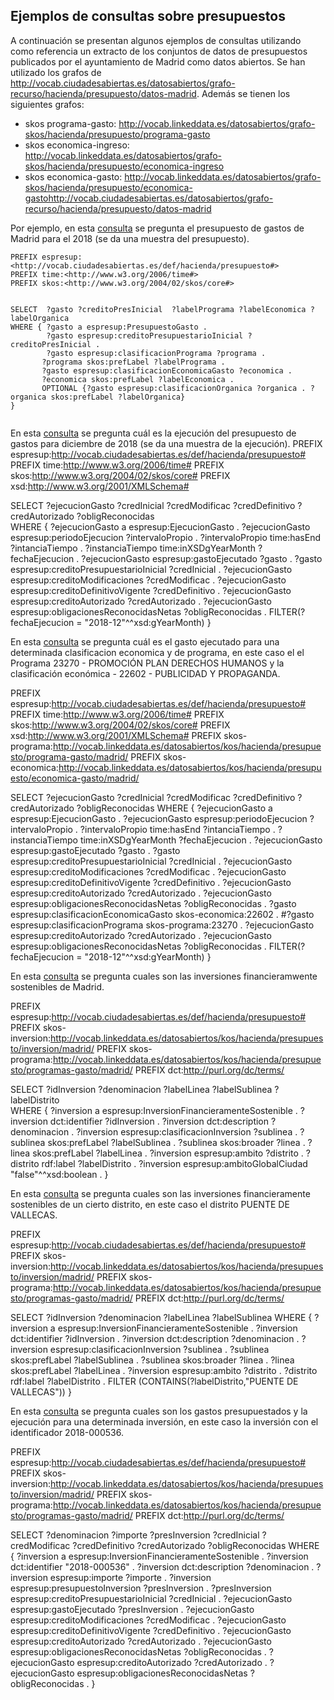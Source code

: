 ## Ejemplos de consultas sobre presupuestos

A continuación se presentan algunos ejemplos de consultas utilizando como referencia un extracto de los  conjuntos de datos de presupuestos publicados por el ayuntamiento de Madrid como datos abiertos. Se han utilizado los grafos de http://vocab.ciudadesabiertas.es/datosabiertos/grafo-recurso/hacienda/presupuesto/datos-madrid. Además se tienen los siguientes grafos:
* skos programa-gasto: http://vocab.linkeddata.es/datosabiertos/grafo-skos/hacienda/presupuesto/programa-gasto
* skos economica-ingreso: http://vocab.linkeddata.es/datosabiertos/grafo-skos/hacienda/presupuesto/economica-ingreso
* skos economica-gasto: http://vocab.linkeddata.es/datosabiertos/grafo-skos/hacienda/presupuesto/economica-gastohttp://vocab.ciudadesabiertas.es/datosabiertos/grafo-recurso/hacienda/presupuesto/datos-madrid

Por ejemplo, en esta [consulta](http://ciudadesabiertas.linkeddata.es/sparql?default-graph-uri=http%3A%2F%2Fvocab.ciudadesabiertas.es%2Fdatosabiertos%2Fgrafo-recurso%2Fhacienda%2Fpresupuesto%2Fdatos-madrid&query=PREFIX+espresup%3A%3Chttp%3A%2F%2Fvocab.ciudadesabiertas.es%2Fdef%2Fhacienda%2Fpresupuesto%23%3E%0D%0APREFIX+time%3A%3Chttp%3A%2F%2Fwww.w3.org%2F2006%2Ftime%23%3E%0D%0APREFIX+skos%3A%3Chttp%3A%2F%2Fwww.w3.org%2F2004%2F02%2Fskos%2Fcore%23%3E%0D%0A%0D%0A%0D%0ASELECT++%3Fgasto+%3FcreditoPresInicial++%3FlabelPrograma+%3FlabelEconomica+%3FlabelOrganica+%0D%0AWHERE+%7B+%3Fgasto+a+espresup%3APresupuestoGasto+.%0D%0A++++++++%3Fgasto+espresup%3AcreditoPresupuestarioInicial+%3FcreditoPresInicial+.%0D%0A++++++++%3Fgasto+espresup%3AclasificacionPrograma+%3Fprograma+.%0D%0A+++++++%3Fprograma+skos%3AprefLabel+%3FlabelPrograma+.%0D%0A+++++++%3Fgasto+espresup%3AclasificacionEconomicaGasto+%3Feconomica+.%0D%0A+++++++%3Feconomica+skos%3AprefLabel+%3FlabelEconomica+.%0D%0A+++++++OPTIONAL+%7B%3Fgasto+espresup%3AclasificacionOrganica+%3Forganica+.+%3Forganica+skos%3AprefLabel+%3FlabelOrganica%7D%0D%0A%7D%0D%0A%0D%0A&format=text%2Fhtml&timeout=0&debug=on&run=+Run+Query+) se pregunta el presupuesto de gastos de Madrid para el 2018 (se da una muestra del presupuesto).  
```
PREFIX espresup:<http://vocab.ciudadesabiertas.es/def/hacienda/presupuesto#>
PREFIX time:<http://www.w3.org/2006/time#>
PREFIX skos:<http://www.w3.org/2004/02/skos/core#>


SELECT  ?gasto ?creditoPresInicial  ?labelPrograma ?labelEconomica ?labelOrganica 
WHERE { ?gasto a espresup:PresupuestoGasto .
        ?gasto espresup:creditoPresupuestarioInicial ?creditoPresInicial .
        ?gasto espresup:clasificacionPrograma ?programa .
       ?programa skos:prefLabel ?labelPrograma .
       ?gasto espresup:clasificacionEconomicaGasto ?economica .
       ?economica skos:prefLabel ?labelEconomica .
       OPTIONAL {?gasto espresup:clasificacionOrganica ?organica . ?organica skos:prefLabel ?labelOrganica}
}


```
En esta [consulta](http://ciudadesabiertas.linkeddata.es/sparql?default-graph-uri=http%3A%2F%2Fvocab.ciudadesabiertas.es%2Fdatosabiertos%2Fgrafo-recurso%2Fhacienda%2Fpresupuesto%2Fdatos-madrid&query=PREFIX+espresup%3A%3Chttp%3A%2F%2Fvocab.ciudadesabiertas.es%2Fdef%2Fhacienda%2Fpresupuesto%23%3E%0D%0APREFIX+time%3A%3Chttp%3A%2F%2Fwww.w3.org%2F2006%2Ftime%23%3E%0D%0APREFIX+skos%3A%3Chttp%3A%2F%2Fwww.w3.org%2F2004%2F02%2Fskos%2Fcore%23%3E%0D%0APREFIX+xsd%3A%3Chttp%3A%2F%2Fwww.w3.org%2F2001%2FXMLSchema%23%3E%0D%0A%0D%0ASELECT++%3FejecucionGasto+%3FcredInicial+%3FcredModificac+%3FcredDefinitivo+%3FcredAutorizado+%3FobligReconocidas++%0D%0AWHERE+%7B+%3FejecucionGasto+a+espresup%3AEjecucionGasto+.%0D%0A++++++++%3FejecucionGasto+espresup%3AperiodoEjecucion+%3FintervaloPropio+.%0D%0A++++++++%3FintervaloPropio+time%3AhasEnd+%3FintanciaTiempo+.%0D%0A++++++++%3FinstanciaTiempo+time%3AinXSDgYearMonth+%3FfechaEjecucion+.%0D%0A++++++++%3FejecucionGasto+espresup%3AgastoEjecutado+%3Fgasto+.%0D%0A++++++++%3Fgasto+espresup%3AcreditoPresupuestarioInicial+%3FcredInicial+.%0D%0A++++++++%3FejecucionGasto+espresup%3AcreditoModificaciones+%3FcredModificac+.%0D%0A++++++++%3FejecucionGasto+espresup%3AcreditoDefinitivoVigente+%3FcredDefinitivo+.%0D%0A++++++++%3FejecucionGasto+espresup%3AcreditoAutorizado+%3FcredAutorizado+.%0D%0A++++++++%3FejecucionGasto+espresup%3AobligacionesReconocidasNetas+%3FobligReconocidas++.%0D%0A++++++++FILTER%28%3FfechaEjecucion+%3D+%222018-12%22%5E%5Exsd%3AgYearMonth%29+%0D%0A%7D&format=text%2Fhtml&timeout=0&debug=on&run=+Run+Query+) se pregunta cuál es la ejecución del presupuesto de gastos para diciembre de 2018 (se da una muestra de la ejecución).
PREFIX espresup:<http://vocab.ciudadesabiertas.es/def/hacienda/presupuesto#>
PREFIX time:<http://www.w3.org/2006/time#>
PREFIX skos:<http://www.w3.org/2004/02/skos/core#>
PREFIX xsd:<http://www.w3.org/2001/XMLSchema#>

SELECT  ?ejecucionGasto ?credInicial ?credModificac ?credDefinitivo ?credAutorizado ?obligReconocidas  
WHERE { ?ejecucionGasto a espresup:EjecucionGasto .
        ?ejecucionGasto espresup:periodoEjecucion ?intervaloPropio .
        ?intervaloPropio time:hasEnd ?intanciaTiempo .
        ?instanciaTiempo time:inXSDgYearMonth ?fechaEjecucion .
        ?ejecucionGasto espresup:gastoEjecutado ?gasto .
        ?gasto espresup:creditoPresupuestarioInicial ?credInicial .
        ?ejecucionGasto espresup:creditoModificaciones ?credModificac .
        ?ejecucionGasto espresup:creditoDefinitivoVigente ?credDefinitivo .
        ?ejecucionGasto espresup:creditoAutorizado ?credAutorizado .
        ?ejecucionGasto espresup:obligacionesReconocidasNetas ?obligReconocidas  .
        FILTER(?fechaEjecucion = "2018-12"^^xsd:gYearMonth) 
}

En esta [consulta](http://ciudadesabiertas.linkeddata.es/sparql?default-graph-uri=http%3A%2F%2Fvocab.ciudadesabiertas.es%2Fdatosabiertos%2Fgrafo-recurso%2Fhacienda%2Fpresupuesto%2Fdatos-madrid&query=PREFIX+espresup%3A%3Chttp%3A%2F%2Fvocab.ciudadesabiertas.es%2Fdef%2Fhacienda%2Fpresupuesto%23%3E%0D%0APREFIX+time%3A%3Chttp%3A%2F%2Fwww.w3.org%2F2006%2Ftime%23%3E%0D%0APREFIX+skos%3A%3Chttp%3A%2F%2Fwww.w3.org%2F2004%2F02%2Fskos%2Fcore%23%3E%0D%0APREFIX+xsd%3A%3Chttp%3A%2F%2Fwww.w3.org%2F2001%2FXMLSchema%23%3E%0D%0APREFIX+skos-programa%3A%3Chttp%3A%2F%2Fvocab.linkeddata.es%2Fdatosabiertos%2Fkos%2Fhacienda%2Fpresupuesto%2Fprograma-gasto%2Fmadrid%2F%3E%0D%0APREFIX+skos-economica%3A%3Chttp%3A%2F%2Fvocab.linkeddata.es%2Fdatosabiertos%2Fkos%2Fhacienda%2Fpresupuesto%2Feconomica-gasto%2Fmadrid%2F%3E%0D%0A%0D%0ASELECT++%3FejecucionGasto+%3FcredInicial+%3FcredModificac+%3FcredDefinitivo+%3FcredAutorizado+%3FobligReconocidas+%0D%0AWHERE+%7B+%3FejecucionGasto+a++espresup%3AEjecucionGasto+.%0D%0A++++++++%3FejecucionGasto+espresup%3AperiodoEjecucion+%3FintervaloPropio+.%0D%0A++++++++%3FintervaloPropio+time%3AhasEnd+%3FintanciaTiempo+.%0D%0A++++++++%3FinstanciaTiempo+time%3AinXSDgYearMonth+%3FfechaEjecucion+.%0D%0A++++++++%3FejecucionGasto+espresup%3AgastoEjecutado+%3Fgasto+.%0D%0A++++++++%3Fgasto+espresup%3AcreditoPresupuestarioInicial+%3FcredInicial+.%0D%0A++++++++%3FejecucionGasto+espresup%3AcreditoModificaciones+%3FcredModificac+.%0D%0A++++++++%3FejecucionGasto+espresup%3AcreditoDefinitivoVigente+%3FcredDefinitivo+.%0D%0A++++++++%3FejecucionGasto+espresup%3AcreditoAutorizado+%3FcredAutorizado+.%0D%0A++++++++%3FejecucionGasto+espresup%3AobligacionesReconocidasNetas+%3FobligReconocidas++.%0D%0A++++++++%3Fgasto+espresup%3AclasificacionEconomicaGasto+skos-economica%3A22602+.%0D%0A++++++++%23%3Fgasto+espresup%3AclasificacionPrograma+skos-programa%3A23270+.%0D%0A++++++++%3FejecucionGasto+espresup%3AcreditoAutorizado+%3FcredAutorizado+.%0D%0A++++++++%3FejecucionGasto+espresup%3AobligacionesReconocidasNetas+%3FobligReconocidas++.%0D%0A++++++++FILTER%28%3FfechaEjecucion+%3D+%222018-12%22%5E%5Exsd%3AgYearMonth%29%0D%0A%7D+&format=text%2Fhtml&timeout=0&debug=on&run=+Run+Query+) se pregunta cuál es el gasto ejecutado para una determinada clasificacion economica y de programa, en este caso el el Programa  23270 - PROMOCIÓN PLAN DERECHOS HUMANOS y la clasificación económica - 22602 - PUBLICIDAD Y PROPAGANDA.

PREFIX espresup:<http://vocab.ciudadesabiertas.es/def/hacienda/presupuesto#>
PREFIX time:<http://www.w3.org/2006/time#>
PREFIX skos:<http://www.w3.org/2004/02/skos/core#>
PREFIX xsd:<http://www.w3.org/2001/XMLSchema#>
PREFIX skos-programa:<http://vocab.linkeddata.es/datosabiertos/kos/hacienda/presupuesto/programa-gasto/madrid/>
PREFIX skos-economica:<http://vocab.linkeddata.es/datosabiertos/kos/hacienda/presupuesto/economica-gasto/madrid/>

SELECT  ?ejecucionGasto ?credInicial ?credModificac ?credDefinitivo ?credAutorizado ?obligReconocidas 
WHERE { ?ejecucionGasto a  espresup:EjecucionGasto .
        ?ejecucionGasto espresup:periodoEjecucion ?intervaloPropio .
        ?intervaloPropio time:hasEnd ?intanciaTiempo .
        ?instanciaTiempo time:inXSDgYearMonth ?fechaEjecucion .
        ?ejecucionGasto espresup:gastoEjecutado ?gasto .
        ?gasto espresup:creditoPresupuestarioInicial ?credInicial .
        ?ejecucionGasto espresup:creditoModificaciones ?credModificac .
        ?ejecucionGasto espresup:creditoDefinitivoVigente ?credDefinitivo .
        ?ejecucionGasto espresup:creditoAutorizado ?credAutorizado .
        ?ejecucionGasto espresup:obligacionesReconocidasNetas ?obligReconocidas  .
        ?gasto espresup:clasificacionEconomicaGasto skos-economica:22602 .
        #?gasto espresup:clasificacionPrograma skos-programa:23270 .
        ?ejecucionGasto espresup:creditoAutorizado ?credAutorizado .
        ?ejecucionGasto espresup:obligacionesReconocidasNetas ?obligReconocidas  .
        FILTER(?fechaEjecucion = "2018-12"^^xsd:gYearMonth)
} 

En esta [consulta](http://ciudadesabiertas.linkeddata.es/sparql?default-graph-uri=http%3A%2F%2Fvocab.ciudadesabiertas.es%2Fdatosabiertos%2Fgrafo-recurso%2Fhacienda%2Fpresupuesto%2Fdatos-madrid&query=PREFIX+espresup%3A%3Chttp%3A%2F%2Fvocab.ciudadesabiertas.es%2Fdef%2Fhacienda%2Fpresupuesto%23%3E%0D%0APREFIX+skos-inversion%3A%3Chttp%3A%2F%2Fvocab.linkeddata.es%2Fdatosabiertos%2Fkos%2Fhacienda%2Fpresupuesto%2Finversion%2Fmadrid%2F%3E%0D%0APREFIX+skos-programa%3A%3Chttp%3A%2F%2Fvocab.linkeddata.es%2Fdatosabiertos%2Fkos%2Fhacienda%2Fpresupuesto%2Fprogramas-gasto%2Fmadrid%2F%3E%0D%0APREFIX+dct%3A%3Chttp%3A%2F%2Fpurl.org%2Fdc%2Fterms%2F%3E%0D%0A%0D%0ASELECT++%3FidInversion+%3Fdenominacion+%3FlabelLinea+%3FlabelSublinea+%3FlabelDistrito++%0D%0AWHERE+%7B+%0D%0A++++++++%3Finversion+a+espresup%3AInversionFinancieramenteSostenible+.%0D%0A++++++++%3Finversion+dct%3Aidentifier+%3FidInversion+.%0D%0A++++++++%3Finversion+dct%3Adescription+%3Fdenominacion+.%0D%0A++++++++%3Finversion+espresup%3AclasificacionInversion+%3Fsublinea+.%0D%0A++++++++%3Fsublinea+skos%3AprefLabel+%3FlabelSublinea+.%0D%0A++++++++%3Fsublinea+skos%3Abroader+%3Flinea+.%0D%0A++++++++%3Flinea+skos%3AprefLabel+%3FlabelLinea+.%0D%0A++++++++%3Finversion+espresup%3Aambito+%3Fdistrito+.%0D%0A++++++++%3Fdistrito+rdf%3Alabel+%3FlabelDistrito+.%0D%0A++++++++%3Finversion+espresup%3AambitoGlobalCiudad++%22false%22%5E%5Exsd%3Aboolean+.%0D%0A++++++++%7D&format=text%2Fhtml&timeout=0&debug=on&run=+Run+Query+) se pregunta cuales son las inversiones financieramwente sostenibles de Madrid.

PREFIX espresup:<http://vocab.ciudadesabiertas.es/def/hacienda/presupuesto#>
PREFIX skos-inversion:<http://vocab.linkeddata.es/datosabiertos/kos/hacienda/presupuesto/inversion/madrid/>
PREFIX skos-programa:<http://vocab.linkeddata.es/datosabiertos/kos/hacienda/presupuesto/programas-gasto/madrid/>
PREFIX dct:<http://purl.org/dc/terms/>

SELECT  ?idInversion ?denominacion ?labelLinea ?labelSublinea ?labelDistrito  
WHERE { 
        ?inversion a espresup:InversionFinancieramenteSostenible .
        ?inversion dct:identifier ?idInversion .
        ?inversion dct:description ?denominacion .
        ?inversion espresup:clasificacionInversion ?sublinea .
        ?sublinea skos:prefLabel ?labelSublinea .
        ?sublinea skos:broader ?linea .
        ?linea skos:prefLabel ?labelLinea .
        ?inversion espresup:ambito ?distrito .
        ?distrito rdf:label ?labelDistrito .
        ?inversion espresup:ambitoGlobalCiudad  "false"^^xsd:boolean .
        }

En esta [consulta](http://ciudadesabiertas.linkeddata.es/sparql?default-graph-uri=http%3A%2F%2Fvocab.ciudadesabiertas.es%2Fdatosabiertos%2Fgrafo-recurso%2Fhacienda%2Fpresupuesto%2Fdatos-madrid&query=PREFIX+espresup%3A%3Chttp%3A%2F%2Fvocab.ciudadesabiertas.es%2Fdef%2Fhacienda%2Fpresupuesto%23%3E%0D%0APREFIX+skos-inversion%3A%3Chttp%3A%2F%2Fvocab.linkeddata.es%2Fdatosabiertos%2Fkos%2Fhacienda%2Fpresupuesto%2Finversion%2Fmadrid%2F%3E%0D%0APREFIX+skos-programa%3A%3Chttp%3A%2F%2Fvocab.linkeddata.es%2Fdatosabiertos%2Fkos%2Fhacienda%2Fpresupuesto%2Fprogramas-gasto%2Fmadrid%2F%3E%0D%0APREFIX+dct%3A%3Chttp%3A%2F%2Fpurl.org%2Fdc%2Fterms%2F%3E%0D%0A%0D%0A%0D%0A%0D%0ASELECT++%3FidInversion+%3Fdenominacion+%3FlabelLinea+%3FlabelSublinea+%0D%0AWHERE+%7B+%0D%0A++++++++%3Finversion+a+espresup%3AInversionFinancieramenteSostenible+.%0D%0A++++++++%3Finversion+dct%3Aidentifier+%3FidInversion+.%0D%0A++++++++%3Finversion+dct%3Adescription+%3Fdenominacion+.%0D%0A++++++++%3Finversion+espresup%3AclasificacionInversion+%3Fsublinea+.%0D%0A++++++++%3Fsublinea+skos%3AprefLabel+%3FlabelSublinea+.%0D%0A++++++++%3Fsublinea+skos%3Abroader+%3Flinea+.%0D%0A++++++++%3Flinea+skos%3AprefLabel+%3FlabelLinea+.%0D%0A++++++++%3Finversion+espresup%3Aambito+%3Fdistrito+.%0D%0A++++++++%3Fdistrito+rdf%3Alabel+%3FlabelDistrito+.%0D%0A++++++++FILTER+%28CONTAINS%28%3FlabelDistrito%2C%22PUENTE+DE+VALLECAS%22%29%29%0D%0A++++++++%7D&format=text%2Fhtml&timeout=0&debug=on&run=+Run+Query+) se pregunta cuales son las inversiones financieramente sostenibles de un cierto distrito, en este caso el distrito PUENTE DE VALLECAS.

PREFIX espresup:<http://vocab.ciudadesabiertas.es/def/hacienda/presupuesto#>
PREFIX skos-inversion:<http://vocab.linkeddata.es/datosabiertos/kos/hacienda/presupuesto/inversion/madrid/>
PREFIX skos-programa:<http://vocab.linkeddata.es/datosabiertos/kos/hacienda/presupuesto/programas-gasto/madrid/>
PREFIX dct:<http://purl.org/dc/terms/>

SELECT  ?idInversion ?denominacion ?labelLinea ?labelSublinea 
WHERE { 
        ?inversion a espresup:InversionFinancieramenteSostenible .
        ?inversion dct:identifier ?idInversion .
        ?inversion dct:description ?denominacion .
        ?inversion espresup:clasificacionInversion ?sublinea .
        ?sublinea skos:prefLabel ?labelSublinea .
        ?sublinea skos:broader ?linea .
        ?linea skos:prefLabel ?labelLinea .
        ?inversion espresup:ambito ?distrito .
        ?distrito rdf:label ?labelDistrito .
        FILTER (CONTAINS(?labelDistrito,"PUENTE DE VALLECAS"))
        }

En esta [consulta](http://ciudadesabiertas.linkeddata.es/sparql?default-graph-uri=http%3A%2F%2Fvocab.ciudadesabiertas.es%2Fdatosabiertos%2Fgrafo-recurso%2Fhacienda%2Fpresupuesto%2Fdatos-madrid&query=PREFIX+espresup%3A%3Chttp%3A%2F%2Fvocab.ciudadesabiertas.es%2Fdef%2Fhacienda%2Fpresupuesto%23%3E%0D%0APREFIX+skos-inversion%3A%3Chttp%3A%2F%2Fvocab.linkeddata.es%2Fdatosabiertos%2Fkos%2Fhacienda%2Fpresupuesto%2Finversion%2Fmadrid%2F%3E%0D%0APREFIX+skos-programa%3A%3Chttp%3A%2F%2Fvocab.linkeddata.es%2Fdatosabiertos%2Fkos%2Fhacienda%2Fpresupuesto%2Fprogramas-gasto%2Fmadrid%2F%3E%0D%0APREFIX+dct%3A%3Chttp%3A%2F%2Fpurl.org%2Fdc%2Fterms%2F%3E%0D%0A%0D%0ASELECT++%3Fdenominacion+%3Fimporte+%3FpresInversion+%3FcredInicial+%3FcredModificac+%3FcredDefinitivo+%3FcredAutorizado+%3FobligReconocidas%0D%0AWHERE+%7B%0D%0A++++++++%3Finversion+a+espresup%3AInversionFinancieramenteSostenible+.%0D%0A++++++++%3Finversion+dct%3Aidentifier+%222018-000536%22+.%0D%0A++++++++%3Finversion+dct%3Adescription+%3Fdenominacion+.%0D%0A++++++++%3Finversion+espresup%3Aimporte+%3Fimporte+.%0D%0A++++++++%3Finversion+espresup%3ApresupuestoInversion+%3FpresInversion+.%0D%0A++++++++%3FpresInversion+espresup%3AcreditoPresupuestarioInicial+%3FcredInicial+.%0D%0A++++++++%3FejecucionGasto+espresup%3AgastoEjecutado+%3FpresInversion+.%0D%0A++++++++%3FejecucionGasto+espresup%3AcreditoModificaciones+%3FcredModificac+.%0D%0A++++++++%3FejecucionGasto+espresup%3AcreditoDefinitivoVigente+%3FcredDefinitivo+.%0D%0A++++++++%3FejecucionGasto+espresup%3AcreditoAutorizado+%3FcredAutorizado+.%0D%0A++++++++%3FejecucionGasto+espresup%3AobligacionesReconocidasNetas+%3FobligReconocidas++.%0D%0A++++++++%3FejecucionGasto+espresup%3AcreditoAutorizado+%3FcredAutorizado+.%0D%0A++++++++%3FejecucionGasto+espresup%3AobligacionesReconocidasNetas+%3FobligReconocidas++.%0D%0A%7D&format=text%2Fhtml&timeout=0&debug=on&run=+Run+Query+) se pregunta cuales son los gastos presupuestados y la ejecución para una determinada inversión, en este caso la inversión con el identificador 2018-000536.

PREFIX espresup:<http://vocab.ciudadesabiertas.es/def/hacienda/presupuesto#>
PREFIX skos-inversion:<http://vocab.linkeddata.es/datosabiertos/kos/hacienda/presupuesto/inversion/madrid/>
PREFIX skos-programa:<http://vocab.linkeddata.es/datosabiertos/kos/hacienda/presupuesto/programas-gasto/madrid/>
PREFIX dct:<http://purl.org/dc/terms/>

SELECT  ?denominacion ?importe ?presInversion ?credInicial ?credModificac ?credDefinitivo ?credAutorizado ?obligReconocidas
WHERE {
        ?inversion a espresup:InversionFinancieramenteSostenible .
        ?inversion dct:identifier "2018-000536" .
        ?inversion dct:description ?denominacion .
        ?inversion espresup:importe ?importe .
        ?inversion espresup:presupuestoInversion ?presInversion .
        ?presInversion espresup:creditoPresupuestarioInicial ?credInicial .
        ?ejecucionGasto espresup:gastoEjecutado ?presInversion .
        ?ejecucionGasto espresup:creditoModificaciones ?credModificac .
        ?ejecucionGasto espresup:creditoDefinitivoVigente ?credDefinitivo .
        ?ejecucionGasto espresup:creditoAutorizado ?credAutorizado .
        ?ejecucionGasto espresup:obligacionesReconocidasNetas ?obligReconocidas  .
        ?ejecucionGasto espresup:creditoAutorizado ?credAutorizado .
        ?ejecucionGasto espresup:obligacionesReconocidasNetas ?obligReconocidas  .
}



